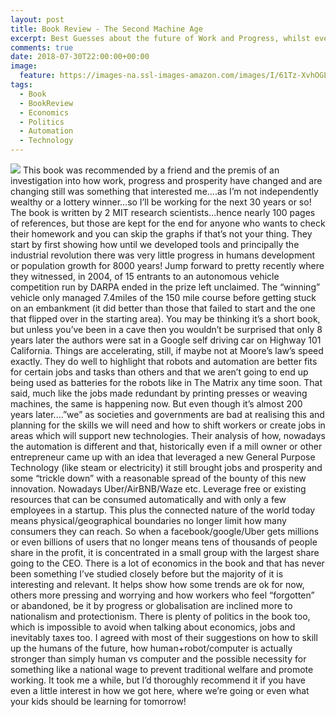 ```yaml
---
layout: post
title: Book Review - The Second Machine Age
excerpt: Best Guesses about the future of Work and Progress, whilst everything accelerates around us
comments: true
date: 2018-07-30T22:00:00+00:00
image:
  feature: https://images-na.ssl-images-amazon.com/images/I/61Tz-XvhOGL._SX331_BO1,204,203,200_.jpg
tags: 
  - Book
  - BookReview
  - Economics
  - Politics
  - Automation
  - Technology
---
```

<img style="float: top;" src="https://images-na.ssl-images-amazon.com/images/I/61Tz-XvhOGL._SX331_BO1,204,203,200_.jpg">
This book was recommended by a friend and the premis of an investigation into how work, progress and prosperity have changed and are changing still was something that interested me....as I’m not independently wealthy or a lottery winner...so I’ll be working for the next 30 years or so!  
The book is written by 2 MIT research scientists...hence nearly 100 pages of references, but those are kept for the end for anyone who wants to check their homework and you can skip the graphs if that’s not your thing.  
They start by first showing how until we developed tools and principally the industrial revolution there was very little progress in humans development or population growth for 8000 years!  
Jump forward to pretty recently where they witnessed, in 2004, of 15 entrants to an autonomous vehicle competition run by DARPA ended in the prize left unclaimed.  The “winning” vehicle only managed 7.4miles of the 150 mile course before getting stuck on an embankment (it did better than those that failed to start and the one that flipped over in the starting area).  
You may be thinking it’s a short book, but unless you’ve been in a cave then you wouldn’t be surprised that only 8 years later the authors were sat in a Google self driving car on Highway 101 California.  Things are accelerating, still, if maybe not at Moore’s law’s speed exactly.  
They do well to highlight that robots and automation are better fits for certain jobs and tasks than others and that we aren’t going to end up being used as batteries for the robots like in The Matrix any time soon.  
That said, much like the jobs made redundant by printing presses or weaving machines, the same is happening now.  But even though it’s almost 200 years later....”we” as societies and governments are bad at realising this and planning for the skills we will need and how to shift workers or create jobs in areas which will support new technologies.  
Their analysis of how, nowadays the automation is different and that, historically even if a mill owner or other entrepreneur came up with an idea that leveraged a new General Purpose Technology (like steam or electricity) it still brought jobs and prosperity and some “trickle down” with a reasonable spread of the bounty of this new innovation.  
Nowadays Uber/AirBNB/Waze etc. Leverage free or existing resources that can be consumed automatically and with only a few employees in a startup.  This plus the connected nature of the world today means physical/geographical boundaries no longer limit how many consumers they can reach.  
So when a facebook/google/Uber gets millions or even billions of users that no longer means tens of thousands of people share in the profit, it is concentrated in a small group with the largest share going to the CEO.  
There is a lot of economics in the book and that has never been something I’ve studied closely before but the majority of it is interesting and relevant.  It helps show how some trends are ok for now, others more pressing and worrying and how workers who feel “forgotten” or abandoned, be it by progress or globalisation are inclined more to nationalism and protectionism.  
There is plenty of politics in the book too, which is impossible to avoid when talking about economics, jobs and inevitably taxes too.  I agreed with most of their suggestions on how to skill up the humans of the future, how human+robot/computer is actually stronger than simply human vs computer and the possible necessity for something like a national wage to prevent traditional welfare and promote working.  
It took me a while, but I’d thoroughly recommend it if you have even a little interest in how we got here, where we’re going or even what your kids should be learning for tomorrow!
